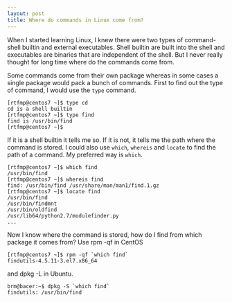 ```yaml
---
layout: post
title: Where do commands in Linux come from?
---
```

When I started learning Linux, I knew there were two types of command-  shell builtin and external executables. Shell builtin are built into the shell and executables are binaries that are independent of the shell. But I never really thought for long time where do the commands come from. 

Some commands come from their own package whereas in some cases a single package would pack a bunch of commands. First to find out the type of command, I would use the `type` command. 

    [rtfmp@centos7 ~]$ type cd
    cd is a shell builtin
    [rtfmp@centos7 ~]$ type find
    find is /usr/bin/find
    [rtfmp@centos7 ~]$

If it is a shell builtin it tells me so. If it is not, it tells me the path where the command is stored. I could also use `which`, `whereis` and `locate` to find the path of a command. My preferred way is `which`.

    [rtfmp@centos7 ~]$ which find
    /usr/bin/find
    [rtfmp@centos7 ~]$ whereis find
    find: /usr/bin/find /usr/share/man/man1/find.1.gz
    [rtfmp@centos7 ~]$ locate find
    /usr/bin/find
    /usr/bin/findmnt
    /usr/bin/oldfind
    /usr/lib64/python2.7/modulefinder.py
    ...

Now I know where the command is stored, how do I find from which package it comes from? Use rpm -qf in CentOS 

    [rtfmp@centos7 ~]$ rpm -qf `which find`
    findutils-4.5.11-3.el7.x86_64

and dpkg -L in Ubuntu.

    brm@bacer:~$ dpkg -S `which find`
    findutils: /usr/bin/find

